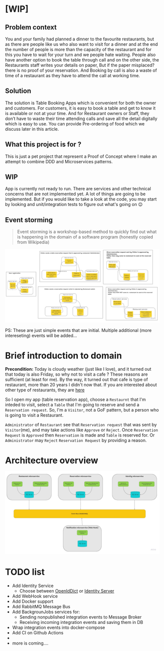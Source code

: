 # [WIP]
## Problem context

You and your family had planned a dinner to the favourite restaurants, but as there are people like us who also want to visit for a dinner and at the end the number of people is more than the capacity of the restaurant and for this you have to wait for your turn and we people hate waiting. People also have another option to book the table through call and on the other side, the Restaurants staff writes your details on paper, But if the paper misplaced? there is no proof of your reservation. And Booking by call is also a waste of time of a restaurant as they have to attend the call at working time.

## Solution
The solution is Table Booking Apps which is convenient for both the owner and customers. For customers, it is easy to book a table and get to know it is available or not at your time. And for Restaurant owners or Staff, they don’t have to waste their time attending calls and save all the detail digitally which is easy to use. You can provide Pre-ordering of food which we discuss later in this article.

## What this project is for ?
This is just a pet project that represent a Proof of Concept where I make an attempt to combine DDD and Microservices patterns.

## WIP
App is currently not ready to run. There are services and other technical concerns that are not implemented yet. 
A lot of things are going to be implemented.
But if you would like to take a look at the code, you may start by looking and unit/integration tests to figure out what's going on 😉 

## Event storming

> Event storming is a workshop-based method to quickly find out what is happening in the domain of a software program (honestly copied from Wikipedia)

![EVent storming](https://github.com/shamil-sadigov/table-reservation-pet-project/blob/master/images/event%20storming.jpg)


PS: These are just simple events that are initial. Multiple additional (more intereseting) events will be added...

# Brief introduction to domain
__Precondition:__ Today is cloudy weather (just like I love), and it turned out that today is also Friday, so why not to visit a cafe ? These reasons are sufficient (at least for me). By the way, it turned out that cafe is type of restaurant, more than 20 years I didn't now that. If you are interested about other type of restaurants, they are [here](https://en.wikipedia.org/wiki/Types_of_restaurants)


So I open my app (table reservation app), choose a `Restaurnt` that I'm inteded to visit, select a `Table` that I'm going to reserve and send a `Reservation request`. So, I'm a `Visitor`, not a GoF pattern, but a person who is going to visit a Restaurant.

`Administrator` of `Restaurant` see that `Reservation request` that was sent by `Visitor`(me), and may take actions like `Approve` or `Reject`. Once `Reservation Request` is `Approved` then `Reservation` is made and `Table` is reserved for. Or `Administrator` may `Reject` `Reservation Request` by providing a reason. 

# Architecture overview

![Architecture](https://github.com/shamil-sadigov/table-reservation-pet-project/blob/master/images/Architecture.jpg)


# TODO list
- Add Identity Service 
   - Choose between [OpenIdDict](https://github.com/openiddict/openiddict-core) or [Identity Server](https://identityserver4.readthedocs.io/en/latest/)
- Add WebHook service
- Add Docker support
- Add RabbitMQ Message Bus
- Add BackgrounJobs services for:
   - Sending nonpublished integration events to Message Broker
   - Receiving incoming integration events and saving them in DB
- Wrap integration events into docker-compose
- Add CI on Github Actions
- 
- more is coming....
